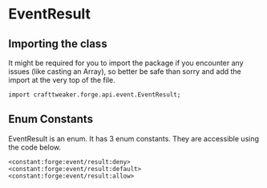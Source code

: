 # EventResult

## Importing the class

It might be required for you to import the package if you encounter any issues (like casting an Array), so better be safe than sorry and add the import at the very top of the file.
```zenscript
import crafttweaker.forge.api.event.EventResult;
```


## Enum Constants

EventResult is an enum. It has 3 enum constants. They are accessible using the code below.

```zenscript
<constant:forge:event/result:deny>
<constant:forge:event/result:default>
<constant:forge:event/result:allow>
```
